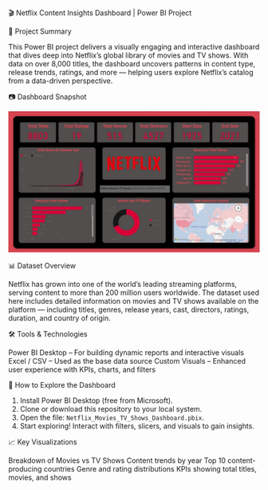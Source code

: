 🎬 Netflix Content Insights Dashboard | Power BI Project

📌 Project Summary

This Power BI project delivers a visually engaging and interactive dashboard that dives deep into Netflix’s global library of movies and TV shows. With data on over 8,000 titles, the dashboard uncovers patterns in content type, release trends, ratings, and more — helping users explore Netflix’s catalog from a data-driven perspective.

📷 Dashboard Snapshot

![Dashboard Preview](https://github.com/armanparate07/Netflix-Movies-and-TV-Shows-Dashboard/blob/main/Netflix%20Movies%20and%20TV%20Shows%20Dashboard%20-%20by%20ARMAN%20PARATE.jpg)

📊 Dataset Overview

Netflix has grown into one of the world’s leading streaming platforms, serving content to more than 200 million users worldwide. The dataset used here includes detailed information on movies and TV shows available on the platform — including titles, genres, release years, cast, directors, ratings, duration, and country of origin.

🛠️ Tools & Technologies

Power BI Desktop – For building dynamic reports and interactive visuals
Excel / CSV – Used as the base data source
Custom Visuals – Enhanced user experience with KPIs, charts, and filters

🚀 How to Explore the Dashboard

1. Install Power BI Desktop (free from Microsoft).
2. Clone or download this repository to your local system.
3. Open the file: `Netflix_Movies_TV_Shows_Dashboard.pbix`.
4. Start exploring! Interact with filters, slicers, and visuals to gain insights.

📈 Key Visualizations

Breakdown of Movies vs TV Shows
Content trends by year
Top 10 content-producing countries
Genre and rating distributions
KPIs showing total titles, movies, and shows

